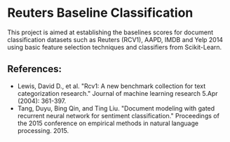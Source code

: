 # Reuters Baseline Classification
This project is aimed at establishing the baselines scores for document classification datasets such as Reuters (RCV1), AAPD, IMDB and Yelp 2014 using basic feature selection techniques and classifiers from Scikit-Learn.

## References:
* Lewis, David D., et al. "Rcv1: A new benchmark collection for text categorization research." Journal of machine learning research 5.Apr (2004): 361-397.
* Tang, Duyu, Bing Qin, and Ting Liu. "Document modeling with gated recurrent neural network for sentiment classification." Proceedings of the 2015 conference on empirical methods in natural language processing. 2015.

